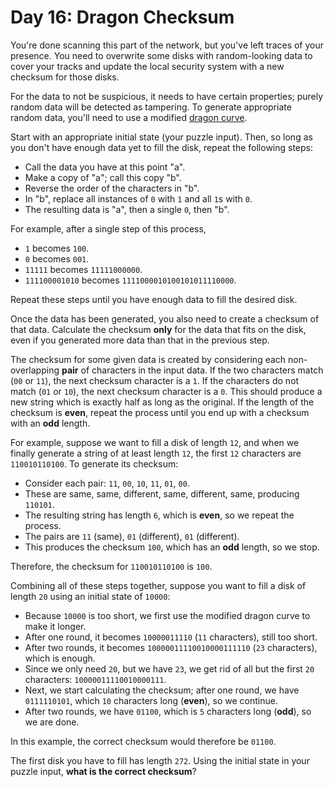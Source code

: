 # Day 16: Dragon Checksum
You're done scanning this part of the network, but you've left traces of your presence. You need to overwrite some 
disks with random-looking data to cover your tracks and update the local security system with a new checksum for those 
disks.

For the data to not be suspicious, it needs to have certain properties; purely random data will be detected as 
tampering. To generate appropriate random data, you'll need to use a modified 
[dragon curve](https://en.wikipedia.org/wiki/Dragon_curve).

Start with an appropriate initial state (your puzzle input). Then, so long as you don't have enough data yet to fill 
the disk, repeat the following steps:
* Call the data you have at this point "a".
* Make a copy of "a"; call this copy "b".
* Reverse the order of the characters in "b".
* In "b", replace all instances of `0` with `1` and all `1`s with `0`.
* The resulting data is "a", then a single `0`, then "b".

For example, after a single step of this process,
* `1` becomes `100`.
* `0` becomes `001`.
* `11111` becomes `11111000000`.
* `111100001010` becomes `1111000010100101011110000`.

Repeat these steps until you have enough data to fill the desired disk.

Once the data has been generated, you also need to create a checksum of that data. Calculate the checksum **only** for 
the data that fits on the disk, even if you generated more data than that in the previous step.

The checksum for some given data is created by considering each non-overlapping **pair** of characters in the input 
data. If the two characters match (`00` or `11`), the next checksum character is a `1`. If the characters do not match 
(`01` or `10`), the next checksum character is a `0`. This should produce a new string which is exactly half as long 
as the original. If the length of the checksum is **even**, repeat the process until you end up with a checksum with 
an **odd** length.

For example, suppose we want to fill a disk of length `12`, and when we finally generate a string of at least length 
`12`, the first `12` characters are `110010110100`. To generate its checksum:
* Consider each pair: `11`, `00`, `10`, `11`, `01`, `00`.
* These are same, same, different, same, different, same, producing `110101`.
* The resulting string has length `6`, which is **even**, so we repeat the process.
* The pairs are `11` (same), `01` (different), `01` (different).
* This produces the checksum `100`, which has an **odd** length, so we stop.

Therefore, the checksum for `110010110100` is `100`.

Combining all of these steps together, suppose you want to fill a disk of length `20` using an initial state of `10000`:
* Because `10000` is too short, we first use the modified dragon curve to make it longer.
* After one round, it becomes `10000011110` (`11` characters), still too short.
* After two rounds, it becomes `10000011110010000111110` (`23` characters), which is enough.
* Since we only need `20`, but we have `23`, we get rid of all but the first `20` characters: `10000011110010000111`.
* Next, we start calculating the checksum; after one round, we have `0111110101`, which `10` characters long (**even**), 
so we continue.
* After two rounds, we have `01100`, which is `5` characters long (**odd**), so we are done.

In this example, the correct checksum would therefore be `01100`.

The first disk you have to fill has length `272`. Using the initial state in your puzzle input, **what is the correct 
checksum**?
